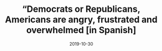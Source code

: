 ---
title: "“Democrats or Republicans, Americans are angry, frustrated and overwhelmed [in Spanish]"
date: 2019-10-30
publishDate: 2019-10-30
authors: ["María Celeste Wagner", "Pablo Boczkowski"]
publication_types: ["0"]
image:
  preview_only: true
publication: "*Infobae*"
publication_short: "*Infobae*"
links:
- name: "URL"
  url: "https://www.infobae.com/america/eeuu/2019/10/30/democratas-o-republicanos-los-estadounidenses-estan-enojados-frustrados-y-abrumados/"
---